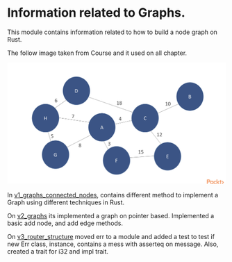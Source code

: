 # Information related to Graphs.


This module contains information related to how to build a node graph on Rust.

The follow image taken from Course and it used on all chapter.

![graph](https://github.com/crobatair/rust-algorithms-packt/blob/main/p4_connected_nodes/graph.png?raw=true)



In [v1_graphs_connected_nodes](../../main/p4_connected_nodes/v1_graphs_connected_nodes/src/main.rs), contains different method to implement a Graph using different techniques in Rust.


On [v2_graphs](../../main/p4_connected_nodes/v2_graphs/src/main.rs) its implemented a graph on pointer based.
Implemented a basic add node, and add edge methods.

On [v3_router_structure](../../main/p4_connected_nodes/v3_router_structure/src/main.rs) moved err to a module and added a test to test if new Err class, instance, contains a mess with asserteq on message.
Also,  created a trait for i32 and impl trait.

